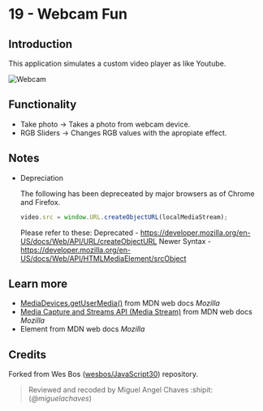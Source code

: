 # 19 - Webcam Fun
## Introduction
This application simulates a custom video player as like Youtube.

![Webcam](https://res.cloudinary.com/saaec/image/upload/v1611174726/webcam_nxezcd.jpg)

## Functionality
* Take photo -> Takes a photo from webcam device.
* RGB Sliders -> Changes RGB values with the apropiate effect.
## Notes
* Depreciation 

    The following has been depreceated by major browsers as of Chrome and Firefox.

    ```javascript
    video.src = window.URL.createObjectURL(localMediaStream);
    ```

    Please refer to these:
    Deprecated  - https://developer.mozilla.org/en-US/docs/Web/API/URL/createObjectURL
    Newer Syntax - https://developer.mozilla.org/en-US/docs/Web/API/HTMLMediaElement/srcObject

## Learn more
* [MediaDevices.getUserMedia()](https://developer.mozilla.org/es/docs/Web/API/MediaDevices/getUserMedia) from MDN web docs *Mozilla*
* [Media Capture and Streams API (Media Stream)](https://developer.mozilla.org/en-US/docs/Web/API/Media_Streams_API) from MDN web docs *Mozilla*
* [<a> Element](https://developer.mozilla.org/en-US/docs/Web/HTML/Element/a) from MDN web docs *Mozilla*

## Credits
Forked from Wes Bos ([wesbos/JavaScript30](https://github.com/wesbos/JavaScript30)) repository.
> Reviewed and recoded by Miguel Angel Chaves :shipit: (*@miguelachaves*)
